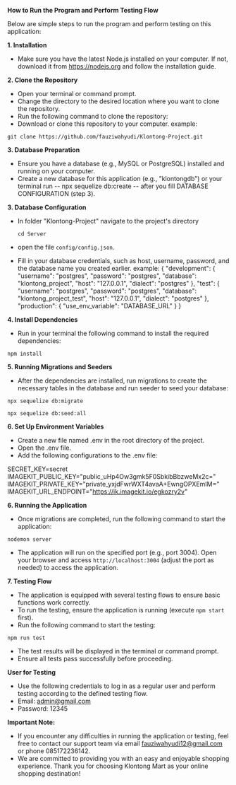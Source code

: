 **How to Run the Program and Perform Testing Flow**

Below are simple steps to run the program and perform testing on this application:

**1. Installation**

- Make sure you have the latest Node.js installed on your computer. If not, download it from https://nodejs.org and follow the installation guide.

**2. Clone the Repository**

- Open your terminal or command prompt.
- Change the directory to the desired location where you want to clone the repository.
- Run the following command to clone the repository:
- Download or clone this repository to your computer.
example: 

```
git clone https://github.com/fauziwahyudi/Klontong-Project.git
```

**3. Database Preparation**

- Ensure you have a database (e.g., MySQL or PostgreSQL) installed and running on your computer.
- Create a new database for this application (e.g., "klontongdb") or your terminal run -- npx sequelize db:create -- after you fill DATABASE CONFIGURATION (step 3).

**3. Database Configuration**

- In folder "Klontong-Project" navigate to the project's directory 
  
  ```
  cd Server
  ```

- open the file `config/config.json`.
- Fill in your database credentials, such as host, username, password, and the database name you created earlier.
example: 
{
  "development": {
    "username": "postgres",
    "password": "postgres",
    "database": "klontong_project",
    "host": "127.0.0.1",
    "dialect": "postgres"
  },
  "test": {
    "username": "postgres",
    "password": "postgres",
    "database": "klontong_project_test",
    "host": "127.0.0.1",
    "dialect": "postgres"
  },
  "production": {
    "use_env_variable": "DATABASE_URL"
  }
}

**4. Install Dependencies**

- Run in your terminal the following command to install the required dependencies:

```
npm install
```

**5. Running Migrations and Seeders**

- After the dependencies are installed, run migrations to create the necessary tables in the database and run seeder to seed your database:

```
npx sequelize db:migrate
```
```
npx sequelize db:seed:all
```

**6. Set Up Environment Variables**

- Create a new file named .env in the root directory of the project.
- Open the .env file.
- Add the following configurations to the .env file:

SECRET_KEY=secret
IMAGEKIT_PUBLIC_KEY="public_uHp4Ow3gmk5F0SbkibBbzweMx2c="
IMAGEKIT_PRIVATE_KEY="private_yxjdFwrWXT4avaA+EwngOPXEmIM="
IMAGEKIT_URL_ENDPOINT="https://ik.imagekit.io/egkozry2v"


**6. Running the Application**

- Once migrations are completed, run the following command to start the application:

```
nodemon server
```

- The application will run on the specified port (e.g., port 3004). Open your browser and access `http://localhost:3004` (adjust the port as needed) to access the application.



**7. Testing Flow**

- The application is equipped with several testing flows to ensure basic functions work correctly.
- To run the testing, ensure the application is running (execute `npm start` first).
- Run the following command to start the testing:

```
npm run test
```

- The test results will be displayed in the terminal or command prompt.
- Ensure all tests pass successfully before proceeding.

**User for Testing**

- Use the following credentials to log in as a regular user and perform testing according to the defined testing flow.
- Email: admin@gmail.com
- Password: 12345

**Important Note:**

- If you encounter any difficulties in running the application or testing, feel free to contact our support team via email fauziwahyudi12@gmail.com or phone 085172236142.
- We are committed to providing you with an easy and enjoyable shopping experience. Thank you for choosing Klontong Mart as your online shopping destination!